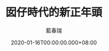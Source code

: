 ---
issue: 361
title: 囡仔時代的新正年頭
author: 藍春瑞
date: 2020-01-16T00:00:00.000+08:00
topic: 文史
difficulty: 3
wikidata: Q131449159
wikidata_link: https://www.wikidata.org/wiki/Q131449159
---